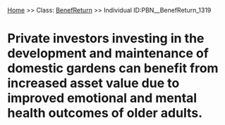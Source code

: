 [Home](https://github.com/mm80843/T3.5/blob/main/docs/index.md) >> Class: [BenefReturn](https://github.com/mm80843/T3.5/tree/main/docs/BenefReturn/index.md) >> Individual ID:PBN__BenefReturn_1319 

# __Private investors investing in the development and maintenance of domestic gardens can benefit from increased asset value due to improved emotional and mental health outcomes of older adults.__

